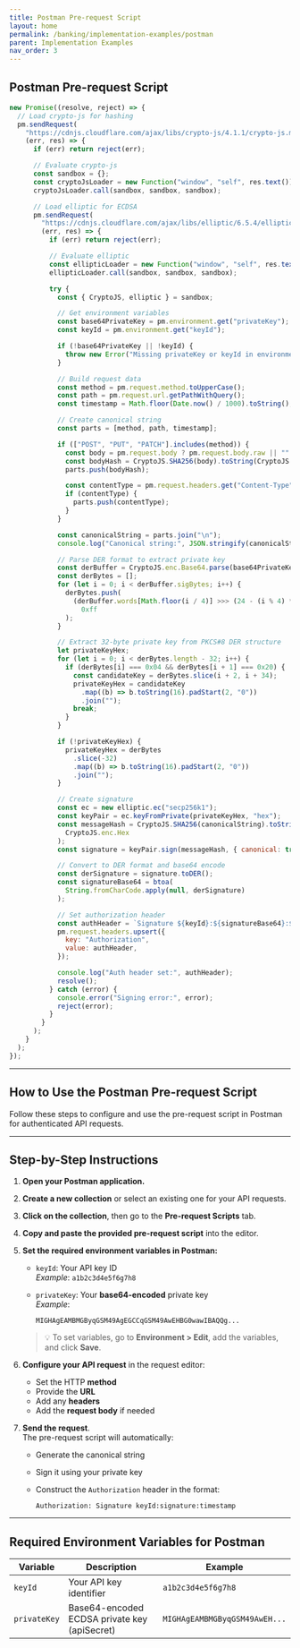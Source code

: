 ```yaml
---
title: Postman Pre-request Script
layout: home
permalink: /banking/implementation-examples/postman
parent: Implementation Examples
nav_order: 3
---
```


## Postman Pre-request Script

```js
new Promise((resolve, reject) => {
  // Load crypto-js for hashing
  pm.sendRequest(
    "https://cdnjs.cloudflare.com/ajax/libs/crypto-js/4.1.1/crypto-js.min.js",
    (err, res) => {
      if (err) return reject(err);

      // Evaluate crypto-js
      const sandbox = {};
      const cryptoJsLoader = new Function("window", "self", res.text());
      cryptoJsLoader.call(sandbox, sandbox, sandbox);

      // Load elliptic for ECDSA
      pm.sendRequest(
        "https://cdnjs.cloudflare.com/ajax/libs/elliptic/6.5.4/elliptic.min.js",
        (err, res) => {
          if (err) return reject(err);

          // Evaluate elliptic
          const ellipticLoader = new Function("window", "self", res.text());
          ellipticLoader.call(sandbox, sandbox, sandbox);

          try {
            const { CryptoJS, elliptic } = sandbox;

            // Get environment variables
            const base64PrivateKey = pm.environment.get("privateKey");
            const keyId = pm.environment.get("keyId");

            if (!base64PrivateKey || !keyId) {
              throw new Error("Missing privateKey or keyId in environment");
            }

            // Build request data
            const method = pm.request.method.toUpperCase();
            const path = pm.request.url.getPathWithQuery();
            const timestamp = Math.floor(Date.now() / 1000).toString();

            // Create canonical string
            const parts = [method, path, timestamp];

            if (["POST", "PUT", "PATCH"].includes(method)) {
              const body = pm.request.body ? pm.request.body.raw || "" : "";
              const bodyHash = CryptoJS.SHA256(body).toString(CryptoJS.enc.Hex);
              parts.push(bodyHash);

              const contentType = pm.request.headers.get("Content-Type");
              if (contentType) {
                parts.push(contentType);
              }
            }

            const canonicalString = parts.join("\n");
            console.log("Canonical string:", JSON.stringify(canonicalString));

            // Parse DER format to extract private key
            const derBuffer = CryptoJS.enc.Base64.parse(base64PrivateKey);
            const derBytes = [];
            for (let i = 0; i < derBuffer.sigBytes; i++) {
              derBytes.push(
                (derBuffer.words[Math.floor(i / 4)] >>> (24 - (i % 4) * 8)) &
                  0xff
              );
            }

            // Extract 32-byte private key from PKCS#8 DER structure
            let privateKeyHex;
            for (let i = 0; i < derBytes.length - 32; i++) {
              if (derBytes[i] === 0x04 && derBytes[i + 1] === 0x20) {
                const candidateKey = derBytes.slice(i + 2, i + 34);
                privateKeyHex = candidateKey
                  .map((b) => b.toString(16).padStart(2, "0"))
                  .join("");
                break;
              }
            }

            if (!privateKeyHex) {
              privateKeyHex = derBytes
                .slice(-32)
                .map((b) => b.toString(16).padStart(2, "0"))
                .join("");
            }

            // Create signature
            const ec = new elliptic.ec("secp256k1");
            const keyPair = ec.keyFromPrivate(privateKeyHex, "hex");
            const messageHash = CryptoJS.SHA256(canonicalString).toString(
              CryptoJS.enc.Hex
            );
            const signature = keyPair.sign(messageHash, { canonical: true });

            // Convert to DER format and base64 encode
            const derSignature = signature.toDER();
            const signatureBase64 = btoa(
              String.fromCharCode.apply(null, derSignature)
            );

            // Set authorization header
            const authHeader = `Signature ${keyId}:${signatureBase64}:${timestamp}`;
            pm.request.headers.upsert({
              key: "Authorization",
              value: authHeader,
            });

            console.log("Auth header set:", authHeader);
            resolve();
          } catch (error) {
            console.error("Signing error:", error);
            reject(error);
          }
        }
      );
    }
  );
});
```

---

## How to Use the Postman Pre-request Script

Follow these steps to configure and use the pre-request script in Postman for authenticated API requests.

---

## Step-by-Step Instructions

1. **Open your Postman application.**

2. **Create a new collection** or select an existing one for your API requests.

3. **Click on the collection**, then go to the **Pre-request Scripts** tab.

4. **Copy and paste the provided pre-request script** into the editor.

5. **Set the required environment variables in Postman:**

   - `keyId`: Your API key ID  
     _Example_: `a1b2c3d4e5f6g7h8`

   - `privateKey`: Your **base64-encoded** private key  
     _Example_:
     ```
     MIGHAgEAMBMGByqGSM49AgEGCCqGSM49AwEHBG0wawIBAQQg...
     ```

   > 💡 To set variables, go to **Environment > Edit**, add the variables, and click **Save**.

6. **Configure your API request** in the request editor:

   - Set the HTTP **method**
   - Provide the **URL**
   - Add any **headers**
   - Add the **request body** if needed

7. **Send the request**.  
   The pre-request script will automatically:

   - Generate the canonical string
   - Sign it using your private key
   - Construct the `Authorization` header in the format:

     ```
     Authorization: Signature keyId:signature:timestamp
     ```

---

## Required Environment Variables for Postman

| Variable     | Description                                  | Example                       |
| ------------ | -------------------------------------------- | ----------------------------- |
| `keyId`      | Your API key identifier                      | `a1b2c3d4e5f6g7h8`            |
| `privateKey` | Base64-encoded ECDSA private key (apiSecret) | `MIGHAgEAMBMGByqGSM49AwEH...` |

